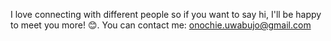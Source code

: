  I love connecting with different people so if you want to say hi, I'll be happy to meet you more! 😊. You can contact me: onochie.uwabujo@gmail.com
